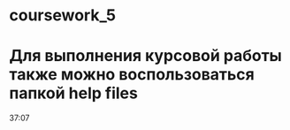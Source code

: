 # coursework_5

# Для выполнения курсовой работы также можно воспользоваться папкой help files

37:07